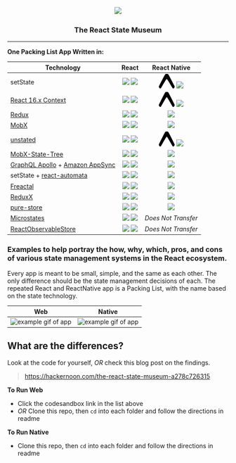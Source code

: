 <p align="center">
  <img src="https://github.com/GantMan/ReactStateMuseum/blob/master/_art/rs_small.png?raw=true" width="300" />
  <h3 align="center">The React State Museum</h3>
  <hr/>
</p>

**One Packing List App Written in:**

| Technology                                                                                                          |                                                                                                                                       React                                                                                                                                       |                                                                                                          React Native                                                                                                         |
|---------------------------------------------------------------------------------------------------------------------|:---------------------------------------------------------------------------------------------------------------------------------------------------------------------------------------------------------------------------------------------------------------------------------:|:-----------------------------------------------------------------------------------------------------------------------------------------------------------------------------------------------------------------------------:|
| setState                                                                                                            |               [<img src="./_art/csb.png" width="40px" />](https://codesandbox.io/s/github/GantMan/ReactStateMuseum/tree/master/React/setState) [<img src="./_art/octo.png" width="36px" />](https://github.com/GantMan/ReactStateMuseum/tree/master/React/setState)               | [<img src="./_art/expo.png" width="36px" />](https://snack.expo.io/@vadistic/basicsetstateexample) [<img src="./_art/octo.png" width="36px" />](https://github.com/GantMan/ReactStateMuseum/tree/master/ReactNative/setState) |
| [React 16.x Context](https://reactjs.org/docs/context.html)                                                         |                [<img src="./_art/csb.png" width="40px" />](https://codesandbox.io/s/github/GantMan/ReactStateMuseum/tree/master/React/context) [<img src="./_art/octo.png" width="36px" />](https://github.com/GantMan/ReactStateMuseum/tree/master/React/context)                | [<img src="./_art/expo.png" width="36px" />](https://snack.expo.io/@vadistic/basiccontextexample) [<img src="./_art/octo.png" width="36px" />](https://github.com/GantMan/ReactStateMuseum/tree/master/ReactNative/Context)   |
| [Redux](https://github.com/reactjs/react-redux)                                                                     |                  [<img src="./_art/csb.png" width="40px" />](https://codesandbox.io/s/github/GantMan/ReactStateMuseum/tree/master/React/redux) [<img src="./_art/octo.png" width="36px" />](https://github.com/GantMan/ReactStateMuseum/tree/master/React/redux)                  |                                                    [<img src="./_art/octo.png" width="36px" />](https://github.com/GantMan/ReactStateMuseum/tree/master/ReactNative/Redux)                                                    |
| [MobX](https://github.com/mobxjs/mobx-react)                                                                        |                   [<img src="./_art/csb.png" width="40px" />](https://codesandbox.io/s/github/GantMan/ReactStateMuseum/tree/master/React/mobx) [<img src="./_art/octo.png" width="36px" />](https://github.com/GantMan/ReactStateMuseum/tree/master/React/mobx)                   |                                                     [<img src="./_art/octo.png" width="36px" />](https://github.com/GantMan/ReactStateMuseum/tree/master/ReactNative/MobX)                                                    |
| [unstated](https://github.com/jamiebuilds/unstated)                                                                 |               [<img src="./_art/csb.png" width="40px" />](https://codesandbox.io/s/github/GantMan/ReactStateMuseum/tree/master/React/unstated) [<img src="./_art/octo.png" width="36px" />](https://github.com/GantMan/ReactStateMuseum/tree/master/React/unstated)               | [<img src="./_art/expo.png" width="36px" />](https://snack.expo.io/@vadistic/basicunstatedexample) [<img src="./_art/octo.png" width="36px" />](https://github.com/GantMan/ReactStateMuseum/tree/master/ReactNative/Unstated) |
| [MobX-State-Tree](https://github.com/mobxjs/mobx-state-tree)                                                        |        [<img src="./_art/csb.png" width="40px" />](https://codesandbox.io/s/github/GantMan/ReactStateMuseum/tree/master/React/mobx-state-tree) [<img src="./_art/octo.png" width="36px" />](https://github.com/GantMan/ReactStateMuseum/tree/master/React/mobx-state-tree)        |                                                [<img src="./_art/octo.png" width="36px" />](https://github.com/GantMan/ReactStateMuseum/tree/master/ReactNative/MobXStateTree)                                                |
| [GraphQL Apollo](https://github.com/apollographql/react-apollo) + [Amazon AppSync](https://aws.amazon.com/appsync/) |                [<img src="./_art/csb.png" width="40px" />](https://codesandbox.io/s/github/GantMan/ReactStateMuseum/tree/master/React/appsync) [<img src="./_art/octo.png" width="36px" />](https://github.com/GantMan/ReactStateMuseum/tree/master/React/appsync)                |                                                   [<img src="./_art/octo.png" width="36px" />](https://github.com/GantMan/ReactStateMuseum/tree/master/ReactNative/AppSync)                                                   |
| setState + [react-automata](https://github.com/MicheleBertoli/react-automata)                                       |         [<img src="./_art/csb.png" width="40px" />](https://codesandbox.io/s/github/GantMan/ReactStateMuseum/tree/master/React/react-automata) [<img src="./_art/octo.png" width="36px" />](https://github.com/GantMan/ReactStateMuseum/tree/master/React/react-automata)         |                                                [<img src="./_art/octo.png" width="36px" />](https://github.com/GantMan/ReactStateMuseum/tree/master/ReactNative/ReactAutomata)                                                |
| [Freactal](https://github.com/FormidableLabs/freactal/)                                                             |               [<img src="./_art/csb.png" width="40px" />](https://codesandbox.io/s/github/GantMan/ReactStateMuseum/tree/master/React/freactal) [<img src="./_art/octo.png" width="36px" />](https://github.com/GantMan/ReactStateMuseum/tree/master/React/freactal)               |                                                   [<img src="./_art/octo.png" width="36px" />](https://github.com/GantMan/ReactStateMuseum/tree/master/ReactNative/Freactal)                                                  |
| [ReduxX](https://github.com/msteckyefantis/reduxx)                                                                  |                 [<img src="./_art/csb.png" width="40px" />](https://codesandbox.io/s/github/GantMan/ReactStateMuseum/tree/master/React/reduxx) [<img src="./_art/octo.png" width="36px" />](https://github.com/GantMan/ReactStateMuseum/tree/master/React/reduxx)                 |                                                    [<img src="./_art/octo.png" width="36px" />](https://github.com/GantMan/ReactStateMuseum/tree/master/ReactNative/ReduxX)                                                   |
| [pure-store](https://github.com/gunn/pure-store)                                                                    |             [<img src="./_art/csb.png" width="40px" />](https://codesandbox.io/s/github/GantMan/ReactStateMuseum/tree/master/React/pure-store) [<img src="./_art/octo.png" width="36px" />](https://github.com/GantMan/ReactStateMuseum/tree/master/React/pure-store)             |                                                  [<img src="./_art/octo.png" width="36px" />](https://github.com/GantMan/ReactStateMuseum/tree/master/ReactNative/pure-store)                                                 |
| [Microstates](https://github.com/microstates/microstates.js/)                                                       |            [<img src="./_art/csb.png" width="40px" />](https://codesandbox.io/s/github/GantMan/ReactStateMuseum/tree/master/React/microstates) [<img src="./_art/octo.png" width="36px" />](https://github.com/GantMan/ReactStateMuseum/tree/master/React/microstates)            |                                                                                                      _Does Not Transfer_                                                                                                      |
| [ReactObservableStore](https://github.com/taviroquai/ReactObservableStore)                                          | [<img src="./_art/csb.png" width="40px" />](https://codesandbox.io/s/github/GantMan/ReactStateMuseum/tree/master/React/react-observable-store) [<img src="./_art/octo.png" width="36px" />](https://github.com/GantMan/ReactStateMuseum/tree/master/React/react-observable-store) |                                                                                                      _Does Not Transfer_                                                                                                      |

### Examples to help portray the how, why, which, pros, and cons of various state management systems in the React ecosystem.

Every app is meant to be small, simple, and the same as each other.  The only difference should be the state management decisions of each.  The repeated React and ReactNative app is a Packing List, with the name based on the state technology.

|                         Web                          |                      Native                       |
| ---------------------------------------------------- | ------------------------------------------------- |
| ![example gif of app](./_art/museumWeb.gif?raw=true) | ![example gif of app](./_art/museum.gif?raw=true) |


## What are the differences?
Look at the code for yourself, _OR_ check this blog post on the findings.
> https://hackernoon.com/the-react-state-museum-a278c726315

**To Run Web**
* Click the codesandbox link in the list above
* _OR_ Clone this repo, then `cd` into each folder and follow the directions in readme

**To Run Native**
* Clone this repo, then `cd` into each folder and follow the directions in readme

